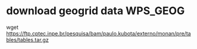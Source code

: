 # download geogrid data  WPS_GEOG

wget https://ftp.cptec.inpe.br/pesquisa/bam/paulo.kubota/externo/monan/pre/tables/tables.tar.gz

#
